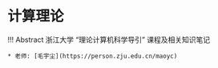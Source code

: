 # 计算理论

!!! Abstract
    浙江大学 “理论计算机科学导引” 课程及相关知识笔记  
    
    * 老师: [毛宇尘](https://person.zju.edu.cn/maoyc)


